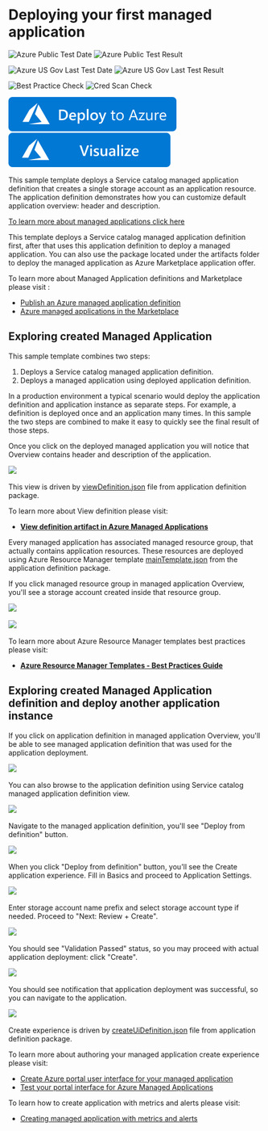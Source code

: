 # Deploying your first managed application

![Azure Public Test Date](https://azurequickstartsservice.blob.core.windows.net/badges/101-managed-application/PublicLastTestDate.svg)
![Azure Public Test Result](https://azurequickstartsservice.blob.core.windows.net/badges/101-managed-application/PublicDeployment.svg)

![Azure US Gov Last Test Date](https://azurequickstartsservice.blob.core.windows.net/badges/101-managed-application/FairfaxLastTestDate.svg)
![Azure US Gov Last Test Result](https://azurequickstartsservice.blob.core.windows.net/badges/101-managed-application/FairfaxDeployment.svg)

![Best Practice Check](https://azurequickstartsservice.blob.core.windows.net/badges/101-managed-application/BestPracticeResult.svg)
![Cred Scan Check](https://azurequickstartsservice.blob.core.windows.net/badges/101-managed-application/CredScanResult.svg)

[![Deploy To Azure](https://raw.githubusercontent.com/Azure/azure-quickstart-templates/master/1-CONTRIBUTION-GUIDE/images/deploytoazure.svg?sanitize=true)]("https://portal.azure.com/#create/Microsoft.Template/uri/https%3A%2F%2Fraw.githubusercontent.com%2FAzure%2Fazure-quickstart-templates%2Fmaster%2F101-managed-application%2Fazuredeploy.json")
[![Visualize](https://raw.githubusercontent.com/Azure/azure-quickstart-templates/master/1-CONTRIBUTION-GUIDE/images/visualizebutton.svg?sanitize=true)]("http://armviz.io/#/?load=https%3A%2F%2Fraw.githubusercontent.com%2FAzure%2Fazure-quickstart-templates%2Fmaster%2F101-managed-application%2Fazuredeploy.json")

This sample template deploys a Service catalog managed application definition
that creates a single storage account as an application resource. The
application definition demonstrates how you can customize default application
overview: header and description.

[To learn more about managed applications click here](https://docs.microsoft.com/en-us/azure/managed-applications/overview)

This template deploys a Service catalog managed application definition first,
after that uses this application definition to deploy a managed application. You
can also use the package located under the artifacts folder to deploy the
managed application as Azure Marketplace application offer.

To learn more about Managed Application definitions and Marketplace please visit
:

- [Publish an Azure managed application definition](https://docs.microsoft.com/en-us/azure/managed-applications/publish-managed-app-definition-quickstart)
- [Azure managed applications in the Marketplace](https://docs.microsoft.com/en-us/azure/managed-applications/publish-marketplace-app)

## Exploring created Managed Application

This sample template combines two steps:

1. Deploys a Service catalog managed application definition.
2. Deploys a managed application using deployed application definition.

In a production environment a typical scenario would deploy the application
definition and application instance as separate steps. For example, a definition
is deployed once and an application many times. In this sample the two steps are
combined to make it easy to quickly see the final result of those steps.

Once you click on the deployed managed application you will notice that Overview
contains header and description of the application.

![](images/defaultview.png)

This view is driven by
[viewDefinition.json](artifacts/ManagedAppZip/viewDefinition.json) file from
application definition package.

To learn more about View definition please visit:

- [**View definition artifact in Azure Managed Applications**](https://docs.microsoft.com/en-us/azure/managed-applications/concepts-view-definition)

Every managed application has associated managed resource group, that actually
contains application resources. These resources are deployed using Azure
Resource Manager template
[mainTemplate.json](artifacts/ManagedAppZip/mainTemplate.json) from the
application definition package.

If you click managed resource group in managed application Overview, you'll see
a storage account created inside that resource group.

![](images/essentialsmrg.png)

![](images/mrgstorageaccount.png)

To learn more about Azure Resource Manager templates best practices please
visit:

- [**Azure Resource Manager Templates - Best Practices Guide**](https://github.com/Azure/azure-quickstart-templates/blob/master/1-CONTRIBUTION-GUIDE/best-practices.md)

## Exploring created Managed Application definition and deploy another application instance

If you click on application definition in managed application Overview, you'll
be able to see managed application definition that was used for the application
deployment.

![](images/ama-amadefinition.png)

You can also browse to the application definition using Service catalog managed
application definition view.

![](images/scdefinition.png)

Navigate to the managed application definition, you'll see "Deploy from
definition" button.

![](images/scdefinitionoverview.png)

When you click "Deploy from definition" button, you'll see the Create
application experience. Fill in Basics and proceed to Application Settings.

![](images/cuid-basic.png)

Enter storage account name prefix and select storage account type if needed.
Proceed to "Next: Review + Create".

![](images/cuid-app-settings.png)

You should see "Validation Passed" status, so you may proceed with actual
application deployment: click "Create".

![](images/cuid-create.png)

You should see notification that application deployment was successful, so you
can navigate to the application.

![](images/app-created.png)

Create experience is driven by
[createUiDefinition.json](artifacts/ManagedAppZip/createUiDefinition.json) file
from application definition package.

To learn more about authoring your managed application create experience please
visit:

- [Create Azure portal user interface for your managed application](https://docs.microsoft.com/en-us/azure/managed-applications/create-uidefinition-overview)
- [Test your portal interface for Azure Managed Applications](https://docs.microsoft.com/en-us/azure/managed-applications/test-createuidefinition)

To learn how to create application with metrics and alerts please visit:

- [Creating managed application with metrics and alerts](https://github.com/Azure/azure-quickstart-templates/tree/master/101-managed-application-with-metrics-and-alerts)
